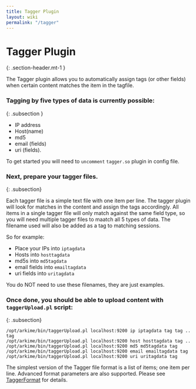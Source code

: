 ```yaml
---
title: Tagger Plugin
layout: wiki
permalink: "/tagger"
---
```


<div class="full-height-and-width-container with-footer p-3" markdown="1">

# Tagger Plugin
{: .section-header.mt-1 }

The Tagger plugin allows you to automatically assign tags (or other fields) when certain content matches the item in the tagfile.

### Tagging by five types of data is currently possible:
{: .subsection }

* IP address
* Host(name)
* md5
* email (fields)
* uri (fields).

To get started you will need to `uncomment` `tagger.so`  plugin in config file.

### Next, prepare your tagger files.
{: .subsection}

Each tagger file is a simple text file with one item per line.
The tagger plugin will look for matches in the content and assign the tags accordingly.
All items in a single tagger file will only match against the same field type, so you will need multiple tagger files to maatch all 5 types of data.
The filename used will also be added as a tag to matching sessions.

So for example:
* Place your IPs into `iptagdata`
* Hosts into `hosttagdata`
* md5s into `md5tagdata`
* email fields into `emailtagdata`
* uri fields into `uritagdata`

You do NOT need to use these filenames, they are just examples.

### Once done, you should be able to upload content with `taggerUpload.pl` script:
{: .subsection}

 ```
/opt/arkime/bin/taggerUpload.pl localhost:9200 ip iptagdata tag tag .. tag
/opt/arkime/bin/taggerUpload.pl localhost:9200 host hosttagdata tag ..
/opt/arkime/bin/taggerUpload.pl localhost:9200 md5 md5tagdata tag
/opt/arkime/bin/taggerUpload.pl localhost:9200 email emailtagdata tag
/opt/arkime/bin/taggerUpload.pl localhost:9200 uri uritagdata tag
```


The simplest version of the Tagger file format is a list of items; one item per line. Advanced format parameters are also supported. Please see [TaggerFormat](taggerformat) for details.

</div>
